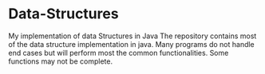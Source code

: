 # Data-Structures


My implementation of data Structures in Java
The repository contains most of the data structure implementation in java. Many programs do not handle end cases but will perform most the common functionalities.
Some functions may not be complete.
